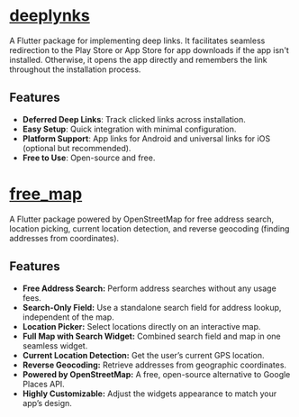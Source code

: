 # [deeplynks](https://github.com/valueoutput-team/flutter_packages/tree/deeplynks)

A Flutter package for implementing deep links. It facilitates seamless redirection to the Play Store or App Store for app downloads if the app isn't installed. Otherwise, it opens the app directly and remembers the link throughout the installation process.

## Features

- **Deferred Deep Links**: Track clicked links across installation.
- **Easy Setup**: Quick integration with minimal configuration.
- **Platform Support**: App links for Android and universal links for iOS (optional but recommended).
- **Free to Use**: Open-source and free.

# [free_map](https://github.com/valueoutput-team/flutter_packages/tree/free_map)

A Flutter package powered by OpenStreetMap for free address search, location picking, current location detection, and reverse geocoding (finding addresses from coordinates).

## Features

- **Free Address Search:** Perform address searches without any usage fees.
- **Search-Only Field:** Use a standalone search field for address lookup, independent of the map.
- **Location Picker:** Select locations directly on an interactive map.
- **Full Map with Search Widget:** Combined search field and map in one seamless widget.
- **Current Location Detection:** Get the user’s current GPS location.
- **Reverse Geocoding:** Retrieve addresses from geographic coordinates.
- **Powered by OpenStreetMap:** A free, open-source alternative to Google Places API.
- **Highly Customizable:** Adjust the widgets appearance to match your app’s design.
